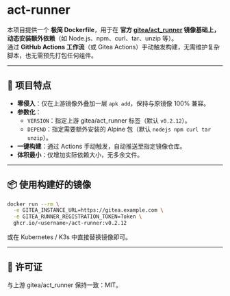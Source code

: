 # act-runner

本项目提供一个 **极简 Dockerfile**，用于在 **官方 [gitea/act_runner](https://gitea.com/gitea/act_runner) 镜像基础上，动态安装额外依赖**（如 Node.js、npm、curl、tar、unzip 等）。  
通过 **GitHub Actions 工作流**（或 Gitea Actions）手动触发构建，无需维护复杂脚本，也无需预先打包任何组件。

---

## 📌 项目特点

- **零侵入**：仅在上游镜像外叠加一层 `apk add`，保持与原镜像 100% 兼容。  
- **参数化**：  
  - `VERSION`：指定上游 gitea/act_runner 标签（默认 `v0.2.12`）。  
  - `DEPEND`：指定需要额外安装的 Alpine 包（默认 `nodejs npm curl tar unzip`）。  
- **一键构建**：通过 Actions 手动触发，自动推送至指定镜像仓库。  
- **体积最小**：仅增加实际依赖大小，无多余文件。

---

## 📦 使用构建好的镜像

```bash
docker run --rm \
  -e GITEA_INSTANCE_URL=https://gitea.example.com \
  -e GITEA_RUNNER_REGISTRATION_TOKEN=Token \
  ghcr.io/<username>/act-runner:v0.2.12
```

或在 Kubernetes / K3s 中直接替换镜像即可。

---

## 📄 许可证

与上游 gitea/act_runner 保持一致：MIT。
